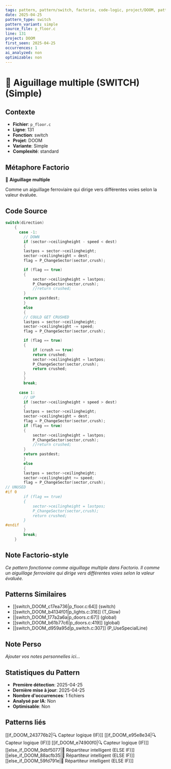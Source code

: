```yaml
---
tags: pattern, pattern/switch, factorio, code-logic, project/DOOM, pattern/variant/simple
date: 2025-04-25
pattern_type: switch
pattern_variant: simple
source_file: p_floor.c
line: 131
project: DOOM
first_seen: 2025-04-25
occurrences: 1
ai_analyzed: non
optimizable: non
---
```


# 🔀 Aiguillage multiple (SWITCH) (Simple)

## Contexte
- **Fichier**: `p_floor.c`
- **Ligne**: 131
- **Fonction**: switch
- **Projet**: DOOM
- **Variante**: Simple
- **Complexité**: standard

## Métaphore Factorio
🔀 **Aiguillage multiple**

Comme un aiguillage ferroviaire qui dirige vers différentes voies selon la valeur évaluée.

## Code Source
```c
switch(direction)
	{
	  case -1:
	    // DOWN
	    if (sector->ceilingheight - speed < dest)
	    {
		lastpos = sector->ceilingheight;
		sector->ceilingheight = dest;
		flag = P_ChangeSector(sector,crush);

		if (flag == true)
		{
		    sector->ceilingheight = lastpos;
		    P_ChangeSector(sector,crush);
		    //return crushed;
		}
		return pastdest;
	    }
	    else
	    {
		// COULD GET CRUSHED
		lastpos = sector->ceilingheight;
		sector->ceilingheight -= speed;
		flag = P_ChangeSector(sector,crush);

		if (flag == true)
		{
		    if (crush == true)
			return crushed;
		    sector->ceilingheight = lastpos;
		    P_ChangeSector(sector,crush);
		    return crushed;
		}
	    }
	    break;
						
	  case 1:
	    // UP
	    if (sector->ceilingheight + speed > dest)
	    {
		lastpos = sector->ceilingheight;
		sector->ceilingheight = dest;
		flag = P_ChangeSector(sector,crush);
		if (flag == true)
		{
		    sector->ceilingheight = lastpos;
		    P_ChangeSector(sector,crush);
		    //return crushed;
		}
		return pastdest;
	    }
	    else
	    {
		lastpos = sector->ceilingheight;
		sector->ceilingheight += speed;
		flag = P_ChangeSector(sector,crush);
// UNUSED
#if 0
		if (flag == true)
		{
		    sector->ceilingheight = lastpos;
		    P_ChangeSector(sector,crush);
		    return crushed;
		}
#endif
	    }
	    break;
	}
```

## Note Factorio-style
*Ce pattern fonctionne comme aiguillage multiple dans Factorio. Il comme un aiguillage ferroviaire qui dirige vers différentes voies selon la valeur évaluée.*

## Patterns Similaires
- [[switch_DOOM_c17ea736|p_floor.c:64]] (switch)
- [[switch_DOOM_b4134f01|p_lights.c:316]] (T_Glow)
- [[switch_DOOM_177a2a6a|p_doors.c:67]] (global)
- [[switch_DOOM_b61b77c6|p_doors.c:419]] (global)
- [[switch_DOOM_d959a95d|p_switch.c:307]] (P_UseSpecialLine)

## Note Perso
*Ajouter vos notes personnelles ici...*

## Statistiques du Pattern
- **Première détection**: 2025-04-25
- **Dernière mise à jour**: 2025-04-25
- **Nombre d'occurrences**: 1 fichiers
- **Analysé par IA**: Non
- **Optimisable**: Non

## Patterns liés
[[if_DOOM_243776b2|🔍 Capteur logique (IF)]]
[[if_DOOM_e95e8e34|🔍 Capteur logique (IF)]]
[[if_DOOM_e74900f0|🔍 Capteur logique (IF)]]
[[else_if_DOOM_9dbf5077|🔄 Répartiteur intelligent (ELSE IF)]]
[[else_if_DOOM_88acfb35|🔄 Répartiteur intelligent (ELSE IF)]]
[[else_if_DOOM_59fd791e|🔄 Répartiteur intelligent (ELSE IF)]]
